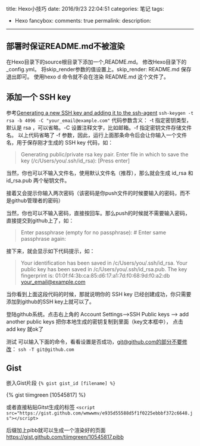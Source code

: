 title: Hexo小技巧
date: 2016/9/23 22:04:51
categories: 笔记
tags:
- Hexo
fancybox:
comments: true
permalink:
description:
---
## 部署时保证README.md不被渲染
在Hexo目录下的source根目录下添加一个,README.md。
修改Hexo目录下的_config.yml。
将skip_render参数的值设置上。skip_render: README.md
保存退出即可。
使用hexo d 命令就不会在渲染 README.md 这个文件了。

<!-- more -->

## 添加一个 SSH key
参考[Generating a new SSH key and adding it to the ssh-agent](https://help.github.com/articles/generating-a-new-ssh-key-and-adding-it-to-the-ssh-agent/)
`ssh-keygen -t rsa -b 4096 -C "your_email@example.com"`
代码参数含义：
-t 指定密钥类型，默认是 rsa ，可以省略。-C 设置注释文字，比如邮箱。-f 指定密钥文件存储文件名。
以上代码省略了 -f 参数，因此，运行上面那条命令后会让你输入一个文件名，用于保存刚才生成的 SSH key 代码，如：
>Generating public/private rsa key pair.
Enter file in which to save the key (/c/Users/you/.ssh/id_rsa): [Press enter]

当然，你也可以不输入文件名，使用默认文件名（推荐），那么就会生成 id_rsa 和 id_rsa.pub 两个秘钥文件。

接着又会提示你输入两次密码（该密码是你push文件的时候要输入的密码，而不是github管理者的密码）

当然，你也可以不输入密码，直接按回车。那么push的时候就不需要输入密码，直接提交到github上了，如：

>Enter passphrase (empty for no passphrase): # Enter same passphrase again:

接下来，就会显示如下代码提示，如：
>Your identification has been saved in /c/Users/you/.ssh/id_rsa.
Your public key has been saved in /c/Users/you/.ssh/id_rsa.pub.
The key fingerprint is:
01:0f:f4:3b:ca:85:d6:17:a1:7d:f0:68:9d:f0:a2:db your_email@example.com


当你看到上面这段代码的时候，那就说明你的 SSH key 已经创建成功，你只需要添加到github的SSH key上就可以了。

登陆github系统。点击右上角的 Account Settings—->SSH Public keys —-> add another public keys
把你本地生成的密钥复制到里面（key文本框中）， 点击 add key 就ok了

测试
可以输入下面的命令，看看设置是否成功，git@github.com的部分不要修改：
`ssh -T git@github.com`

## Gist

嵌入Gist片段
`{% gist gist_id [filename] %}`

{% gist tiimgreen [10545817] %}

或者直接粘贴Gitst生成的标签
`<script src="https://gist.github.com/wmwwmv/e935d55588d5f1f0225ebbbf372c6648.js"></script>`
<script src="https://gist.github.com/wmwwmv/e935d55588d5f1f0225ebbbf372c6648.js"></script>
后缀加上pibb就可以生成一个渲染好的页面
https://gist.github.com/tiimgreen/10545817.pibb

